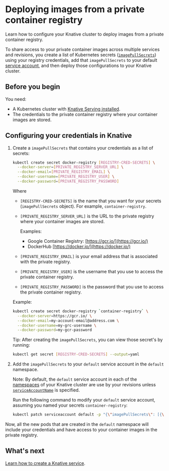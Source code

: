 # Deploying images from a private container registry

Learn how to configure your Knative cluster to deploy images from a private
container registry.

To share access to your private container images across multiple services and
revisions, you create a list of Kubernetes secrets
([`imagePullSecrets`](https://kubernetes.io/docs/reference/generated/kubernetes-api/v1.18/#pod-v1-core))
using your registry credentials, add that `imagePullSecrets` to your default
[service account](https://kubernetes.io/docs/tasks/configure-pod-container/configure-service-account/),
and then deploy those configurations to your Knative cluster.

## Before you begin

You need:

- A Kubernetes cluster with [Knative Serving installed](../admin/install/serving/install-serving-with-yaml.md).
- The credentials to the private container registry where your container images are stored.

## Configuring your credentials in Knative

1. Create a `imagePullSecrets` that contains your credentials as a list of secrets:

    ```bash
    kubectl create secret docker-registry [REGISTRY-CRED-SECRETS] \
      --docker-server=[PRIVATE_REGISTRY_SERVER_URL] \
      --docker-email=[PRIVATE_REGISTRY_EMAIL] \
      --docker-username=[PRIVATE_REGISTRY_USER] \
      --docker-password=[PRIVATE_REGISTRY_PASSWORD]
    ```

    Where
    - `[REGISTRY-CRED-SECRETS]` is the name that you want for your secrets
      (`imagePullSecrets` object). For example, `container-registry`.

    - `[PRIVATE_REGISTRY_SERVER_URL]` is the URL to the private
      registry where your container images are stored.

       Examples:
       - Google Container Registry: [https://gcr.io/](https://gcr.io/)
       - DockerHub [https://docker.io/](https://docker.io/)

    * `[PRIVATE_REGISTRY_EMAIL]` is your email address that is associated with
      the private registry.

    * `[PRIVATE_REGISTRY_USER]` is the username that you use to access the
      private container registry.

    * `[PRIVATE_REGISTRY_PASSWORD]` is the password that you use to access
      the private container registry.

     Example:

    ```bash
    kubectl create secret docker-registry `container-registry` \
      --docker-server=https://gcr.io/ \
      --docker-email=my-account-email@address.com \
      --docker-username=my-grc-username \
      --docker-password=my-gcr-password
    ```

    Tip: After creating the `imagePullSecrets`, you can view those secret's by running:

    ```bash
    kubectl get secret [REGISTRY-CRED-SECRETS] --output=yaml
    ```

1. Add the `imagePullSecrets` to your `default` service account in the
   `default` namespace.

    Note: By default, the `default` service account in each of the
    [namespaces](https://kubernetes.io/docs/concepts/overview/working-with-objects/namespaces/)
    of your Knative cluster are use by your revisions unless    [`serviceAccountName`](https://github.com/knative/specs/blob/main/specs/serving/knative-api-specification-1.0.md#revision-2) is specified.

    Run the following command to modify your `default` service account, assuming
    you named your secrets `container-registry`:

    ```bash
    kubectl patch serviceaccount default -p "{\"imagePullSecrets\": [{\"name\": \"container-registry\"}]}"
    ```

Now, all the new pods that are created in the `default` namespace will include
your credentials and have access to your container images in the private registry.

## What's next

[Learn how to create a Knative service](getting-started-knative-app.md).
